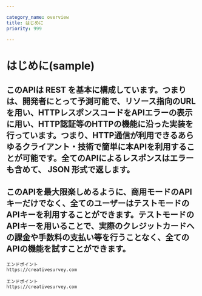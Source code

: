 ```yaml
---

category_name: overview
title: はじめに
priority: 999

---
```


# はじめに(sample)

## このAPIは REST を基本に構成しています。つまりは、開発者にとって予測可能で、リソース指向のURLを用い、HTTPレスポンスコードをAPIエラーの表示に用い、HTTP認証等のHTTPの機能に沿った実装を行っています。つまり、HTTP通信が利用できるあらゆるクライアント・技術で簡単に本APIを利用することが可能です。全てのAPIによるレスポンスはエラーも含めて、 JSON 形式で返します。

## このAPIを最大限楽しめるように、商用モードのAPIキーだけでなく、全てのユーザーはテストモードのAPIキーを利用することができます。テストモードのAPIキーを用いることで、実際のクレジットカードへの課金や手数料の支払い等を行うことなく、全てのAPIの機能を試すことができます。

~~~
エンドポイント
https://creativesurvey.com
~~~

~~~
エンドポイント
https://creativesurvey.com
~~~









